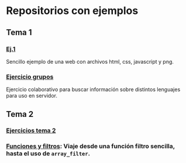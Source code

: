 # Repositorios con ejemplos
## Tema 1
### [Ej.1 ](https://github.com/guillermoroman/dwes_t1_simple_example)
Sencillo ejemplo de una web con archivos html, css, javascript y png.

### [Ejercicio grupos](https://github.com/guillermoroman/dwes-t1-lenguajes-servidor)
Ejercicio colaborativo para buscar información sobre distintos lenguajes para uso en servidor.

## Tema 2
### [Ejercicios tema 2](https://github.com/guillermoroman/dwes/blob/main/t2/ejercicios.md)

### [Funciones y filtros](https://github.com/guillermoroman/dwes-t2-functions-and-filters-demo): Viaje desde una función filtro sencilla, hasta el uso de `array_filter`.
